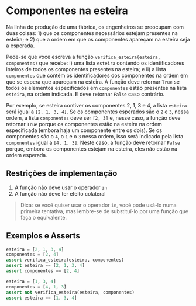 # Componentes na esteira

Na linha de produção de uma fábrica, os engenheiros se preocupam com duas
coisas: 1) que os componentes necessários estejam presentes na esteira; e 2)
que a ordem em que os componentes apareçam na esteira seja a esperada.

Pede-se que você escreva a função `verifica_esteira(esteira, componentes)` que
recebe: i) uma lista `esteira` contendo os identificadores inteiros de todos os
componentes presentes na esteira; e ii) a lista `componentes` que contém os
identificadores dos componentes na ordem em que se espera que apareçam na
esteira. A função deve retornar `True` se todos os elementos especificados em
`componentes` estão presentes na lista `esteira`, na ordem indicada. E deve
retornar `False` caso contrário.

Por exemplo, se esteira contiver os componentes 2, 1, 3 e 4, a
lista `esteira` será igual a `[2, 1, 3, 4]`. Se os componentes
esperados são o `2` e `3`, nessa ordem, a lista `componentes`
deve ser `[2, 3]` e, nesse caso, a função deve retornar `True`
porque os componentes estão na esteira na ordem especificada
(embora haja um componente entre os dois). Se os componentes são
o `4`, o `1` e o `3` nessa ordem, isso será indicado pela lista
`componentes` igual a `[4, 1, 3]`.  Neste caso, a função deve
retornar `False` porque, embora os componentes estejam na
esteira, eles não estão na ordem esperada.


## Restrições de implementação

1. A função não deve usar o operador `in`
2. A função não deve ter efeito colateral

> Dica: se você quiser usar o operador `in`, você pode usá-lo numa primeira
> tentativa, mas lembre-se de substituí-lo por uma função que faça o
> equivalente.


## Exemplos e Asserts

```python
esteira = [2, 1, 3, 4]
componentes = [2, 4]
assert verifica_esteira(esteira, componentes)
assert esteira == [2, 1, 3, 4]
assert componentes == [2, 4]
```

```python
esteira = [1, 3, 4]
componentes = [4, 1, 3]
assert not verifica_esteira(esteira, componentes)
assert esteira == [1, 3, 4]
```